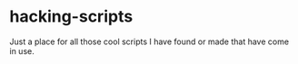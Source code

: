 # hacking-scripts

Just a place for all those cool scripts I have found or made that have come in use.
